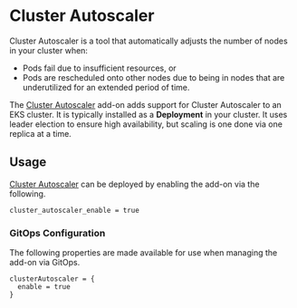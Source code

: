 # Cluster Autoscaler

Cluster Autoscaler is a tool that automatically adjusts the number of nodes in your cluster when:

* Pods fail due to insufficient resources, or
* Pods are rescheduled onto other nodes due to being in nodes that are underutilized for an extended period of time.

The [Cluster Autoscaler](https://github.com/kubernetes/autoscaler/tree/master/cluster-autoscaler) add-on adds support for Cluster Autoscaler to an EKS cluster. It is typically installed as a **Deployment** in your cluster. It uses leader election to ensure high availability, but scaling is one done via one replica at a time.

## Usage

[Cluster Autoscaler](kubernetes-addons/cluster-autoscaler/README.md) can be deployed by enabling the add-on via the following.

```hcl
cluster_autoscaler_enable = true
```

### GitOps Configuration 

The following properties are made available for use when managing the add-on via GitOps. 

```
clusterAutoscaler = {
  enable = true
}
```